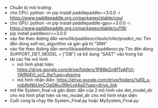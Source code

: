 - Chuẩn bị môi trường:
 - cho CPU: python -m pip install paddlepaddle==3.0.0 -i https://www.paddlepaddle.org.cn/packages/stable/cpu/
 - cho GPU: python -m pip install paddlepaddle-gpu==3.0.0 -i https://www.paddlepaddle.org.cn/packages/stable/cu118/
 - pip install paddleocr==3.0.0
- vào file theo đường dẫn venv/lib/paddleocr/tools/infer/predict_rec Tìm đến dòng self.rec_algorithm và gán giá trị "SRN"
- vào file theo đường dẫn venv/lib/paddleocr/paddleocr.py Tìm đến dòng SUPPORT_DET_MODEL = ["DB"] và bổ dung "SAST" vào trong list
- tải các file mô hình
  - mô hình phát hiện: https://drive.google.com/drive/folders/1P88kI2n8fTsAPUI-YAtRjl4Vj_vcC_Kw?usp=sharing
  - mô hình nhận diện: https://drive.google.com/drive/folders/1uER_s-yobAbNbUmCOaQRuJ99nLvit4aG?usp=drive_link
- mở file System_final và gán được dẫn của 2 mô hình vào det_model_dir cho mô hình phát hiện và rec_model_dir cho mô hình nhận diện
- Cuối cùng là chạy file System_Final.py hoặc MySystem_Final.py
